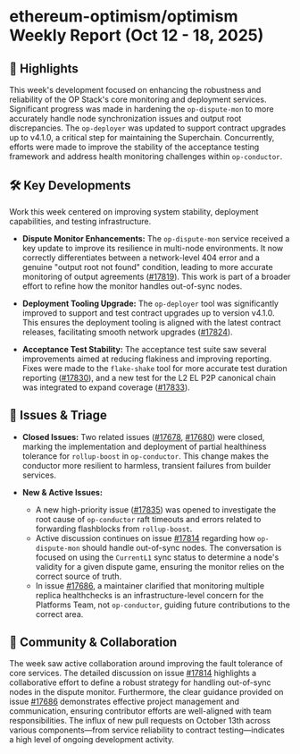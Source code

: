 # ethereum-optimism/optimism Weekly Report (Oct 12 - 18, 2025)

## 🚀 Highlights
This week's development focused on enhancing the robustness and reliability of the OP Stack's core monitoring and deployment services. Significant progress was made in hardening the `op-dispute-mon` to more accurately handle node synchronization issues and output root discrepancies. The `op-deployer` was updated to support contract upgrades up to v4.1.0, a critical step for maintaining the Superchain. Concurrently, efforts were made to improve the stability of the acceptance testing framework and address health monitoring challenges within `op-conductor`.

## 🛠️ Key Developments
Work this week centered on improving system stability, deployment capabilities, and testing infrastructure.

- **Dispute Monitor Enhancements:** The `op-dispute-mon` service received a key update to improve its resilience in multi-node environments. It now correctly differentiates between a network-level 404 error and a genuine "output root not found" condition, leading to more accurate monitoring of output agreements ([#17819](https://github.com/ethereum-optimism/optimism/pull/17819)). This work is part of a broader effort to refine how the monitor handles out-of-sync nodes.

- **Deployment Tooling Upgrade:** The `op-deployer` tool was significantly improved to support and test contract upgrades up to version v4.1.0. This ensures the deployment tooling is aligned with the latest contract releases, facilitating smooth network upgrades ([#17824](https://github.com/ethereum-optimism/optimism/pull/17824)).

- **Acceptance Test Stability:** The acceptance test suite saw several improvements aimed at reducing flakiness and improving reporting. Fixes were made to the `flake-shake` tool for more accurate test duration reporting ([#17830](https://github.com/ethereum-optimism/optimism/pull/17830)), and a new test for the L2 EL P2P canonical chain was integrated to expand coverage ([#17833](https://github.com/ethereum-optimism/optimism/pull/17833)).

## 🐛 Issues & Triage

- **Closed Issues:** Two related issues ([#17678](https://github.com/ethereum-optimism/optimism/issues/17678), [#17680](https://github.com/ethereum-optimism/optimism/issues/17680)) were closed, marking the implementation and deployment of partial healthiness tolerance for `rollup-boost` in `op-conductor`. This change makes the conductor more resilient to harmless, transient failures from builder services.

- **New & Active Issues:**
    - A new high-priority issue ([#17835](https://github.com/ethereum-optimism/optimism/issues/17835)) was opened to investigate the root cause of `op-conductor` raft timeouts and errors related to forwarding flashblocks from `rollup-boost`.
    - Active discussion continues on issue [#17814](https://github.com/ethereum-optimism/optimism/issues/17814) regarding how `op-dispute-mon` should handle out-of-sync nodes. The conversation is focused on using the `CurrentL1` sync status to determine a node's validity for a given dispute game, ensuring the monitor relies on the correct source of truth.
    - In issue [#17686](https://github.com/ethereum-optimism/optimism/issues/17686), a maintainer clarified that monitoring multiple replica healthchecks is an infrastructure-level concern for the Platforms Team, not `op-conductor`, guiding future contributions to the correct area.

## 💬 Community & Collaboration
The week saw active collaboration around improving the fault tolerance of core services. The detailed discussion on issue [#17814](https://github.com/ethereum-optimism/optimism/issues/17814) highlights a collaborative effort to define a robust strategy for handling out-of-sync nodes in the dispute monitor. Furthermore, the clear guidance provided on issue [#17686](https://github.com/ethereum-optimism/optimism/issues/17686) demonstrates effective project management and communication, ensuring contributor efforts are well-aligned with team responsibilities. The influx of new pull requests on October 13th across various components—from service reliability to contract testing—indicates a high level of ongoing development activity.